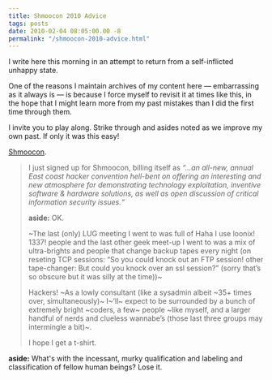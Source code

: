 ```yaml
---
title: Shmoocon 2010 Advice
tags: posts
date: 2010-02-04 08:05:00.00 -8
permalink: "/shmoocon-2010-advice.html"
---
```

I write here this morning in an attempt to return from a self-inflicted unhappy state.

One of the reasons I maintain archives of my content here — embarrassing as it always is — is because I force myself to revisit it at times like this, in the hope that I might learn more from my past mistakes than I did the first time through them.

I invite you to play along. Strike through and asides noted as we improve my own past. If only it was this easy!

[Shmoocon](http://grantstavely.com/shmoocon).

> I just signed up for Shmoocon, billing itself as _“...an all-new, annual East coast hacker convention hell-bent on offering an interesting and new atmosphere for demonstrating technology exploitation, inventive software & hardware solutions, as well as open discussion of critical information security issues.“_
>
> **aside:** OK.
>
> ~The last (only) LUG meeting I went to was full of Haha I use loonix! 1337! people and the last other geek meet-up I went to was a mix of ultra-brights and people that change backup tapes every night (on reseting TCP sessions: “So you could knock out an FTP session! other tape-changer: But could you knock over an ssl session?” (sorry that’s so obscure but it was silly at the time))~
>
> Hackers! ~As a lowly consultant (like a sysadmin albeit ~35+ times over, simultaneously)~ I~’ll~ expect to be surrounded by a bunch of extremely bright ~coders, a few~ people ~like myself, and a larger handful of nerds and clueless wannabe’s (those last three groups may intermingle a bit)~.
>
> I hope I get a t-shirt.

**aside:** What's with the incessant, murky qualification and labeling and classification of fellow human beings? Lose it.